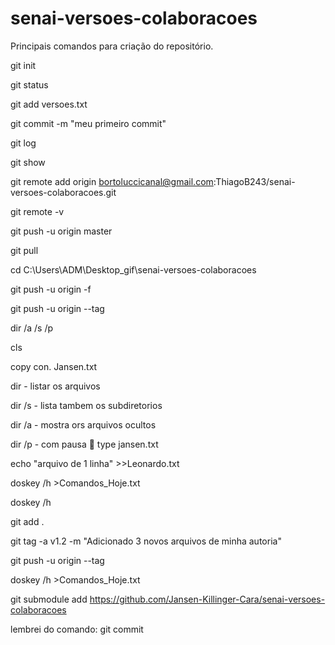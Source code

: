 ﻿# senai-versoes-colaboracoes

Principais comandos para criação do repositório.

git init

git status

git add versoes.txt

git commit -m "meu primeiro commit"

git log

git show

git remote add origin bortoluccicanal@gmail.com:ThiagoB243/senai-versoes-colaboracoes.git

git remote -v

git push -u origin master

git pull

cd C:\Users\ADM\Desktop\_gif\senai-versoes-colaboracoes

git push -u origin -f

git push -u origin --tag

dir /a /s /p

cls

copy con. Jansen.txt

dir - listar os arquivos

dir /s - lista tambem os subdiretorios

dir /a - mostra ors arquivos ocultos

dir /p - com pausa

type jansen.txt

echo "arquivo de 1 linha" >>Leonardo.txt

doskey /h >Comandos_Hoje.txt

doskey /h

git add .

git tag -a v1.2 -m "Adicionado 3 novos arquivos de minha autoria"

git push -u origin --tag

doskey /h >Comandos_Hoje.txt

git submodule add https://github.com/Jansen-Killinger-Cara/senai-versoes-colaboracoes

lembrei do comando: git commit
